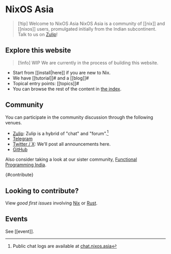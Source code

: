 # NixOS Asia

> [!tip] Welcome to NixOS Asia
> NixOS Asia is a community of [[nix]] and [[nixos]] users, promulgated initially from the Indian subcontinent. Talk to us on [Zulip](https://nixos.zulipchat.com/)!


## Explore this website

<!--

NOTE to editors:

Here, you must establish `[[..]]#` style folgezettel links which will shape our
sidebar navigation.

-->

> [!info] WIP
> We are currently in the process of  building this website.

- Start from [[install|here]] if you are new to Nix. 
- We have [[tutorial]]# and a [[blog]]#
- Topical entry points: [[topics]]#
- You can browse the rest of the content  in [the index](-/all).

## Community

You can participate in the community discussion through the following venues.

- [Zulip](https://nixos.zulipchat.com/): Zulip is a hybrid of "chat" and "forum".[^log]
- [Telegram](https://t.me/nixosasia)
- [Twitter / X](https://twitter.com/nixos_asia): We'll post all announcements here.
- [GitHub](https://github.com/nixos-asia)

[^log]: Public chat logs are available at [chat.nixos.asia](https://chat.nixos.asia/)

Also consider taking a look at our sister community, [Functional Programming India](https://functionalprogramming.in/).

{#contribute}
## Looking to contribute?

View *good first issues* involving [Nix][gfi-nix] or [Rust][gfi-rust].

[gfi-nix]: https://github.com/search?q=user%3Asrid+user%3Ajuspay+user%3Anixos-asia+user%3Aflake-parts+repo%3APlatonic-Systems%2Fprocess-compose-flake+created%3A%3E%3D2024+label%3A%22good+first+issue%22+language%3ANix+is%3Aopen&type=issues&ref=advsearch

[gfi-rust]: https://github.com/search?q=user%3Asrid+user%3Ajuspay+user%3Anixos-asia+user%3Aflake-parts+-repo%3Ajuspay%2Fhyperswitch+-repo%3Ajuspay%2Fsuperposition+repo%3APlatonic-Systems%2Fprocess-compose-flake+created%3A%3E%3D2024+label%3A%22good+first+issue%22+language%3ARust+is%3Aopen&type=issues&ref=advsearch

## Events

See [[event]].

